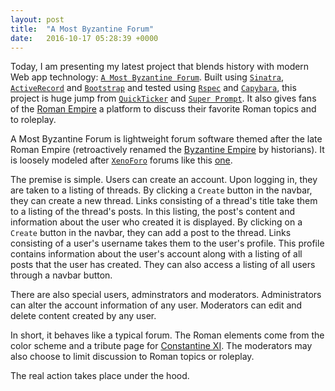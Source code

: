```yaml
---
layout: post
title:  "A Most Byzantine Forum"
date:   2016-10-17 05:28:39 +0000
---
```



Today, I am presenting my latest project that blends history with modern Web app technology: [`A Most Byzantine Forum`](https://github.com/lair001/a-most-byzantine-forum).  Built using [`Sinatra`](https://en.wikipedia.org/wiki/Sinatra_(software)), [`ActiveRecord`](http://guides.rubyonrails.org/active_record_basics.html) and [`Bootstrap`](https://en.wikipedia.org/wiki/Bootstrap_(front-end_framework)) and tested using [`Rspec`](https://en.wikipedia.org/wiki/RSpec) and [`Capybara`](https://en.wikipedia.org/wiki/Capybara_(software)), this project is huge jump from [`QuickTicker`](https://github.com/lair001/qticker) and [`Super Prompt`](https://github.com/lair001/super-prompt).  It also gives fans of the [Roman Empire](https://en.wikipedia.org/wiki/Roman_Empire) a platform to discuss their favorite Roman topics and to roleplay.

A Most Byzantine Forum is lightweight forum software themed after the late Roman Empire (retroactively renamed the [Byzantine Empire](https://en.wikipedia.org/wiki/Byzantine_Empire) by historians).  It is loosely modeled after [`XenoForo`](https://en.wikipedia.org/wiki/XenForo) forums like this [one](https://forum.paradoxplaza.com/forum/index.php).

The premise is simple.  Users can create an account.  Upon logging in, they are taken to a listing of threads.  By clicking a `Create` button in the navbar, they can create a new thread.  Links consisting of a thread's title take them to a listing of the thread's posts.  In this listing, the post's content and information about the user who created it is displayed.  By clicking on a `Create` button in the navbar, they can add a post to the thread.  Links consisting of a user's username takes them to the user's profile.  This profile contains information about the user's account along with a listing of all posts that the user has created.  They can also access a listing of all users through a navbar button.  

There are also special users, adminstrators and moderators.  Administrators can alter the account information of any user.  Moderators can edit and delete content created by any user.

In short, it behaves like a typical forum.  The Roman elements come from the color scheme and a tribute page for [Constantine XI](https://en.wikipedia.org/wiki/Constantine_XI_Palaiologos).  The moderators may also choose to limit discussion to Roman topics or roleplay.

The real action takes place under the hood.
